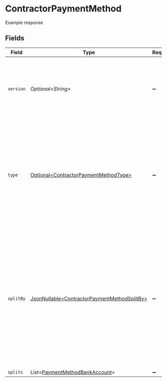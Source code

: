 # ContractorPaymentMethod

Example response


## Fields

| Field                                                                                                                                                                                                          | Type                                                                                                                                                                                                           | Required                                                                                                                                                                                                       | Description                                                                                                                                                                                                    |
| -------------------------------------------------------------------------------------------------------------------------------------------------------------------------------------------------------------- | -------------------------------------------------------------------------------------------------------------------------------------------------------------------------------------------------------------- | -------------------------------------------------------------------------------------------------------------------------------------------------------------------------------------------------------------- | -------------------------------------------------------------------------------------------------------------------------------------------------------------------------------------------------------------- |
| `version`                                                                                                                                                                                                      | *Optional\<String>*                                                                                                                                                                                            | :heavy_minus_sign:                                                                                                                                                                                             | The current version of the object. See the [versioning guide](https://docs.gusto.com/embedded-payroll/docs/idempotency) for information on how to use this field.                                              |
| `type`                                                                                                                                                                                                         | [Optional\<ContractorPaymentMethodType>](../../models/components/ContractorPaymentMethodType.md)                                                                                                               | :heavy_minus_sign:                                                                                                                                                                                             | The payment method type. If type is Check, then split_by and splits do not need to be populated. If type is Direct Deposit, split_by and splits are required.                                                  |
| `splitBy`                                                                                                                                                                                                      | [JsonNullable\<ContractorPaymentMethodSplitBy>](../../models/components/ContractorPaymentMethodSplitBy.md)                                                                                                     | :heavy_minus_sign:                                                                                                                                                                                             | Describes how the payment will be split. If split_by is Percentage, then the split amounts must add up to exactly 100. If split_by is Amount, then the last split amount must be nil to capture the remainder. |
| `splits`                                                                                                                                                                                                       | List\<[PaymentMethodBankAccount](../../models/components/PaymentMethodBankAccount.md)>                                                                                                                         | :heavy_minus_sign:                                                                                                                                                                                             | N/A                                                                                                                                                                                                            |